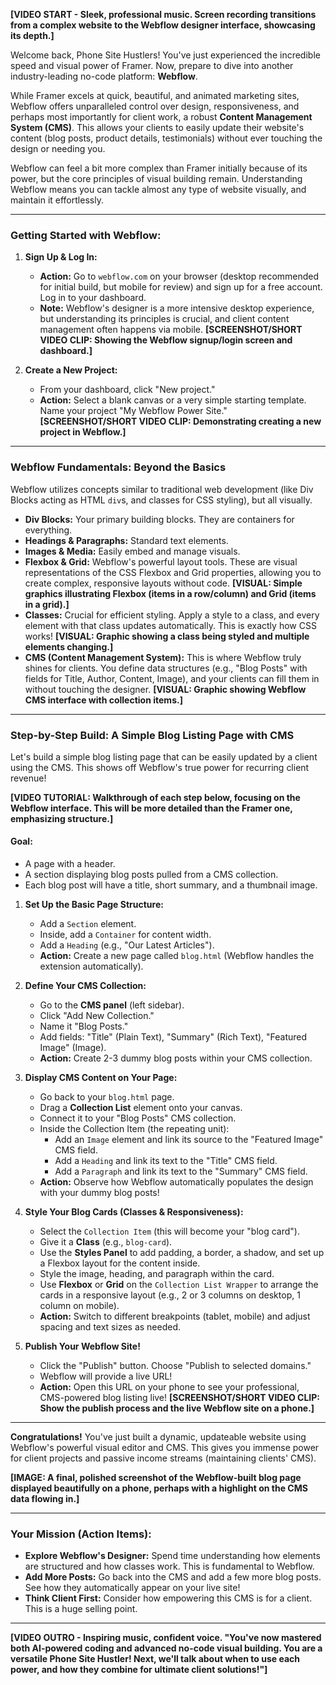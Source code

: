 **[VIDEO START - Sleek, professional music. Screen recording transitions from a complex website to the Webflow designer interface, showcasing its depth.]**

Welcome back, Phone Site Hustlers! You've just experienced the incredible speed and visual power of Framer. Now, prepare to dive into another industry-leading no-code platform: **Webflow**.

While Framer excels at quick, beautiful, and animated marketing sites, Webflow offers unparalleled control over design, responsiveness, and perhaps most importantly for client work, a robust **Content Management System (CMS)**. This allows your clients to easily update their website's content (blog posts, product details, testimonials) without ever touching the design or needing you.

Webflow can feel a bit more complex than Framer initially because of its power, but the core principles of visual building remain. Understanding Webflow means you can tackle almost any type of website visually, and maintain it effortlessly.

---

### **Getting Started with Webflow:**

1.  **Sign Up & Log In:**
    * **Action:** Go to `webflow.com` on your browser (desktop recommended for initial build, but mobile for review) and sign up for a free account. Log in to your dashboard.
    * **Note:** Webflow's designer is a more intensive desktop experience, but understanding its principles is crucial, and client content management often happens via mobile.
    **[SCREENSHOT/SHORT VIDEO CLIP: Showing the Webflow signup/login screen and dashboard.]**

2.  **Create a New Project:**
    * From your dashboard, click "New project."
    * **Action:** Select a blank canvas or a very simple starting template. Name your project "My Webflow Power Site."
    **[SCREENSHOT/SHORT VIDEO CLIP: Demonstrating creating a new project in Webflow.]**

---

### **Webflow Fundamentals: Beyond the Basics**

Webflow utilizes concepts similar to traditional web development (like Div Blocks acting as HTML `div`s, and classes for CSS styling), but all visually.

* **Div Blocks:** Your primary building blocks. They are containers for everything.
* **Headings & Paragraphs:** Standard text elements.
* **Images & Media:** Easily embed and manage visuals.
* **Flexbox & Grid:** Webflow's powerful layout tools. These are visual representations of the CSS Flexbox and Grid properties, allowing you to create complex, responsive layouts without code.
    **[VISUAL: Simple graphics illustrating Flexbox (items in a row/column) and Grid (items in a grid).]**
* **Classes:** Crucial for efficient styling. Apply a style to a class, and every element with that class updates automatically. This is exactly how CSS works!
    **[VISUAL: Graphic showing a class being styled and multiple elements changing.]**
* **CMS (Content Management System):** This is where Webflow truly shines for clients. You define data structures (e.g., "Blog Posts" with fields for Title, Author, Content, Image), and your clients can fill them in without touching the designer.
    **[VISUAL: Graphic showing Webflow CMS interface with collection items.]**

---

### **Step-by-Step Build: A Simple Blog Listing Page with CMS**

Let's build a simple blog listing page that can be easily updated by a client using the CMS. This shows off Webflow's true power for recurring client revenue!

**[VIDEO TUTORIAL: Walkthrough of each step below, focusing on the Webflow interface. This will be more detailed than the Framer one, emphasizing structure.]**

#### **Goal:**
* A page with a header.
* A section displaying blog posts pulled from a CMS collection.
* Each blog post will have a title, short summary, and a thumbnail image.

1.  **Set Up the Basic Page Structure:**
    * Add a `Section` element.
    * Inside, add a `Container` for content width.
    * Add a `Heading` (e.g., "Our Latest Articles").
    * **Action:** Create a new page called `blog.html` (Webflow handles the extension automatically).

2.  **Define Your CMS Collection:**
    * Go to the **CMS panel** (left sidebar).
    * Click "Add New Collection."
    * Name it "Blog Posts."
    * Add fields: "Title" (Plain Text), "Summary" (Rich Text), "Featured Image" (Image).
    * **Action:** Create 2-3 dummy blog posts within your CMS collection.

3.  **Display CMS Content on Your Page:**
    * Go back to your `blog.html` page.
    * Drag a **Collection List** element onto your canvas.
    * Connect it to your "Blog Posts" CMS collection.
    * Inside the Collection Item (the repeating unit):
        * Add an `Image` element and link its source to the "Featured Image" CMS field.
        * Add a `Heading` and link its text to the "Title" CMS field.
        * Add a `Paragraph` and link its text to the "Summary" CMS field.
    * **Action:** Observe how Webflow automatically populates the design with your dummy blog posts!

4.  **Style Your Blog Cards (Classes & Responsiveness):**
    * Select the `Collection Item` (this will become your "blog card").
    * Give it a **Class** (e.g., `blog-card`).
    * Use the **Styles Panel** to add padding, a border, a shadow, and set up a Flexbox layout for the content inside.
    * Style the image, heading, and paragraph within the card.
    * Use **Flexbox** or **Grid** on the `Collection List Wrapper` to arrange the cards in a responsive layout (e.g., 2 or 3 columns on desktop, 1 column on mobile).
    * **Action:** Switch to different breakpoints (tablet, mobile) and adjust spacing and text sizes as needed.

5.  **Publish Your Webflow Site!**
    * Click the "Publish" button. Choose "Publish to selected domains."
    * Webflow will provide a live URL!
    * **Action:** Open this URL on your phone to see your professional, CMS-powered blog listing live!
    **[SCREENSHOT/SHORT VIDEO CLIP: Show the publish process and the live Webflow site on a phone.]**

---

**Congratulations!** You've just built a dynamic, updateable website using Webflow's powerful visual editor and CMS. This gives you immense power for client projects and passive income streams (maintaining clients' CMS).

**[IMAGE: A final, polished screenshot of the Webflow-built blog page displayed beautifully on a phone, perhaps with a highlight on the CMS data flowing in.]**

---

### **Your Mission (Action Items):**

* **Explore Webflow's Designer:** Spend time understanding how elements are structured and how classes work. This is fundamental to Webflow.
* **Add More Posts:** Go back into the CMS and add a few more blog posts. See how they automatically appear on your live site!
* **Think Client First:** Consider how empowering this CMS is for a client. This is a huge selling point.

---

**[VIDEO OUTRO - Inspiring music, confident voice. "You've now mastered both AI-powered coding and advanced no-code visual building. You are a versatile Phone Site Hustler! Next, we'll talk about when to use each power, and how they combine for ultimate client solutions!"]**
